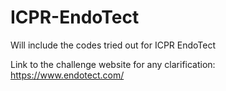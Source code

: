 # ICPR-EndoTect

Will include the codes tried out for ICPR EndoTect

Link to the challenge website for any clarification: https://www.endotect.com/
